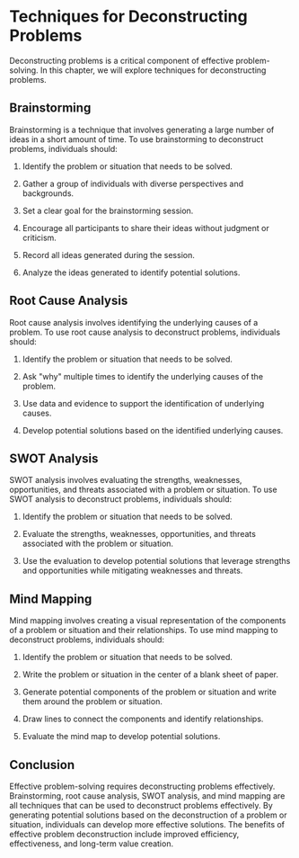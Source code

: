 Techniques for Deconstructing Problems
==========================================================================

Deconstructing problems is a critical component of effective problem-solving. In this chapter, we will explore techniques for deconstructing problems.

Brainstorming
-------------

Brainstorming is a technique that involves generating a large number of ideas in a short amount of time. To use brainstorming to deconstruct problems, individuals should:

1. Identify the problem or situation that needs to be solved.

2. Gather a group of individuals with diverse perspectives and backgrounds.

3. Set a clear goal for the brainstorming session.

4. Encourage all participants to share their ideas without judgment or criticism.

5. Record all ideas generated during the session.

6. Analyze the ideas generated to identify potential solutions.

Root Cause Analysis
-------------------

Root cause analysis involves identifying the underlying causes of a problem. To use root cause analysis to deconstruct problems, individuals should:

1. Identify the problem or situation that needs to be solved.

2. Ask "why" multiple times to identify the underlying causes of the problem.

3. Use data and evidence to support the identification of underlying causes.

4. Develop potential solutions based on the identified underlying causes.

SWOT Analysis
-------------

SWOT analysis involves evaluating the strengths, weaknesses, opportunities, and threats associated with a problem or situation. To use SWOT analysis to deconstruct problems, individuals should:

1. Identify the problem or situation that needs to be solved.

2. Evaluate the strengths, weaknesses, opportunities, and threats associated with the problem or situation.

3. Use the evaluation to develop potential solutions that leverage strengths and opportunities while mitigating weaknesses and threats.

Mind Mapping
------------

Mind mapping involves creating a visual representation of the components of a problem or situation and their relationships. To use mind mapping to deconstruct problems, individuals should:

1. Identify the problem or situation that needs to be solved.

2. Write the problem or situation in the center of a blank sheet of paper.

3. Generate potential components of the problem or situation and write them around the problem or situation.

4. Draw lines to connect the components and identify relationships.

5. Evaluate the mind map to develop potential solutions.

Conclusion
----------

Effective problem-solving requires deconstructing problems effectively. Brainstorming, root cause analysis, SWOT analysis, and mind mapping are all techniques that can be used to deconstruct problems effectively. By generating potential solutions based on the deconstruction of a problem or situation, individuals can develop more effective solutions. The benefits of effective problem deconstruction include improved efficiency, effectiveness, and long-term value creation.
